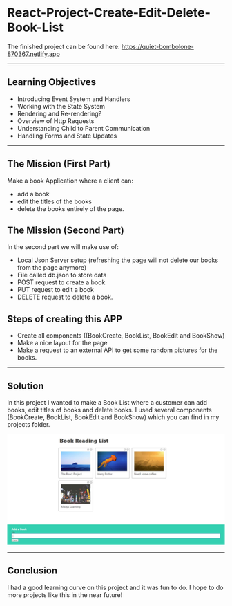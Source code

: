 # React-Project-Create-Edit-Delete-Book-List

The finished project can be found here: https://quiet-bombolone-870367.netlify.app

<hr>

## Learning Objectives

- Introducing Event System and Handlers
- Working with the State System
- Rendering and Re-rendering?
- Overview of Http Requests 
- Understanding Child to Parent Communication
- Handling Forms and State Updates

<hr>

## The Mission (First Part)

Make a book Application where a client can:
- add a book 
- edit the titles of the books
- delete the books entirely of the page.

## The Mission (Second Part)

In the second part we will make use of: 
- Local Json Server setup (refreshing the page will not delete our books from the page anymore)
- File called db.json to store data 
- POST request to create a book 
- PUT request to edit a book 
- DELETE request to delete a book.

## Steps of creating this APP

- Create all components ((BookCreate, BookList, BookEdit and BookShow)
- Make a nice layout for the page
- Make a request to an external API to get some random pictures for the books.

<hr>

## Solution

In this project I wanted to make a Book List where a customer can add books, edit titles of books and delete books. 
I used several components (BookCreate, BookList, BookEdit and BookShow) which you can find in my projects folder. 



![Books](./books/src/images/project.JPG)

<hr>

## Conclusion

I had a good learning curve on this project and it was fun to do. I hope to do more projects like this in the near future!
